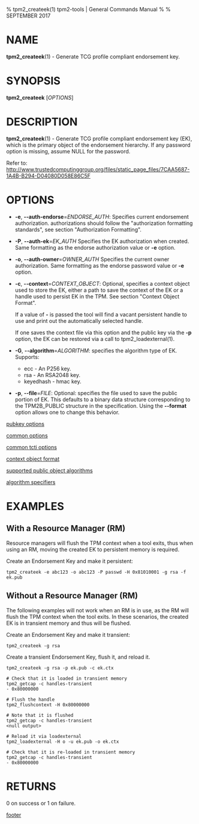 % tpm2_createek(1) tpm2-tools | General Commands Manual
%
% SEPTEMBER 2017

# NAME

**tpm2_createek**(1) - Generate TCG profile compliant endorsement key.

# SYNOPSIS

**tpm2_createek** [*OPTIONS*]

# DESCRIPTION

**tpm2_createek**(1) - Generate TCG profile compliant endorsement key (EK), which is the primary object
of the endorsement hierarchy. If any password option is missing, assume NULL for the password.

Refer to:
<http://www.trustedcomputinggroup.org/files/static_page_files/7CAA5687-1A4B-B294-D04080D058E86C5F>

# OPTIONS

  * **-e**, **--auth-endorse**=_ENDORSE\_AUTH_:
    Specifies current endorsement authorization.
    authorizations should follow the "authorization formatting standards", see section
    "Authorization Formatting".

  * **-P**, **--auth-ek**=_EK\_AUTH_
    Specifies the EK authorization when created.
    Same formatting as the endorse authorization value or **-e** option.

  * **-o**, **--auth-owner**=_OWNER\_AUTH_
    Specifies the current owner authorization.
    Same formatting as the endorse password value or **-e** option.

  * **-c**, **--context**=_CONTEXT\_OBJECT_:
    Optional, specifies a context object used to store the EK, either a path to
    save the context of the EK or a handle used to persist EK in the TPM.
    See section "Context Object Format".

    If a value of **-** is passed the tool will find a vacant persistent handle
    to use and print out the automatically selected handle.

    If one saves the context file via this option and the public key via the
    **-p** option, the EK can be restored via a call to tpm2_loadexternal(1).

  * **-G**, **--algorithm**=_ALGORITHM_:
    specifies the algorithm type of EK. Supports:
    * ecc - An P256 key.
    * rsa - An RSA2048 key.
    * keyedhash - hmac key.

  * **-p**, **--file**=_FILE_:
    Optional: specifies the file used to save the public portion of EK. This defaults
    to a binary data structure corresponding to the TPM2B_PUBLIC structure in the
    specification. Using the **--format** option allows one to change this
    behavior.

[pubkey options](common/pubkey.md)

[common options](common/options.md)

[common tcti options](common/tcti.md)

[context object format](commmon/ctxobj.md)

[supported public object algorithms](common/object-alg.md)

[algorithm specifiers](common/alg.md)

# EXAMPLES
## With a Resource Manager (RM)

Resource managers will flush the TPM context when a tool exits, thus
when using an RM, moving the created EK to persistent memory is
required.

Create an Endorsement Key and make it persistent:
```
tpm2_createek -e abc123 -o abc123 -P passwd -H 0x81010001 -g rsa -f ek.pub
```

## Without a Resource Manager (RM)

The following examples will not work when an RM is in use, as the RM will
flush the TPM context when the tool exits. In these scenarios, the created
EK is in transient memory and thus will be flushed.

Create an Endorsement Key and make it transient:
```
tpm2_createek -g rsa
```

Create a transient Endorsement Key, flush it, and reload it.
```
tpm2_createek -g rsa -p ek.pub -c ek.ctx

# Check that it is loaded in transient memory
tpm2_getcap -c handles-transient
- 0x80000000

# Flush the handle
tpm2_flushcontext -H 0x80000000

# Note that it is flushed
tpm2_getcap -c handles-transient
<null output>

# Reload it via loadexternal
tpm2_loadexternal -H o -u ek.pub -o ek.ctx

# Check that it is re-loaded in transient memory
tpm2_getcap -c handles-transient
- 0x80000000

```

# RETURNS

0 on success or 1 on failure.

[footer](common/footer.md)
